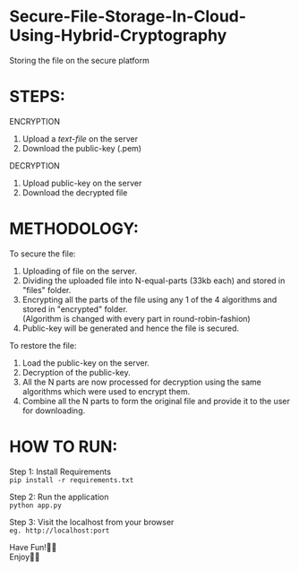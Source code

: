 # Secure-File-Storage-In-Cloud-Using-Hybrid-Cryptography

Storing the file on the secure platform

# STEPS:

ENCRYPTION</br>
1. Upload a <i>text-file</i> on the server</br>
2. Download the public-key (.pem)</br>

DECRYPTION</br>
1. Upload public-key on the server</br>
2. Download the decrypted file</br>

# METHODOLOGY:

To secure the file:
1. Uploading of file on the server.</br>
2. Dividing the uploaded file into N-equal-parts (33kb each) and stored in "files" folder.</br>
3. Encrypting all the parts of the file using any 1 of the 4 algorithms and stored in "encrypted" folder.</br>
(Algorithm is changed with every part in round-robin-fashion)</br>
4. Public-key will be generated and hence the file is secured.</br>

To restore the file:</br>
1. Load the public-key on the server.</br>
2. Decryption of the public-key.</br>
3. All the N parts are now processed for decryption using the same algorithms which were used to encrypt them.</br>
4. Combine all the N parts to form the original file and provide it to the user for downloading.</br>

# HOW TO RUN:

Step 1: Install Requirements</br>
`pip install -r requirements.txt`</br>

Step 2: Run the application</br>
`python app.py`</br>

Step 3: Visit the localhost from your browser</br>
`eg. http://localhost:port`

Have Fun!👨‍💻</br>
Enjoy🙂💖
